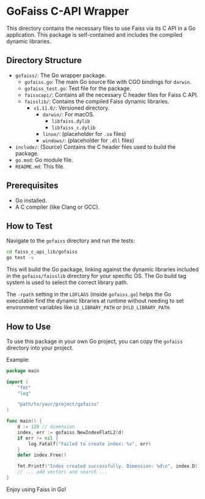 # GoFaiss C-API Wrapper

This directory contains the necessary files to use Faiss via its C API in a Go application. This package is self-contained and includes the compiled dynamic libraries.

## Directory Structure

- `gofaiss/`: The Go wrapper package.
  - `gofaiss.go`: The main Go source file with CGO bindings for `darwin`.
  - `gofaiss_test.go`: Test file for the package.
  - `faisscapi/`: Contains all the necessary C header files for Faiss C API.
  - `faisslib/`: Contains the compiled Faiss dynamic libraries.
    - `v1.11.0/`: Versioned directory.
      - `darwin/`: For macOS.
        - `libfaiss.dylib`
        - `libfaiss_c.dylib`
      - `linux/`: (placeholder for `.so` files)
      - `windows/`: (placeholder for `.dll` files)
- `include/`: (Source) Contains the C header files used to build the package.
- `go.mod`: Go module file.
- `README.md`: This file.

## Prerequisites

- Go installed.
- A C compiler (like Clang or GCC).

## How to Test

Navigate to the `gofaiss` directory and run the tests:

```bash
cd faiss_c_api_lib/gofaiss
go test -v
```

This will build the Go package, linking against the dynamic libraries included in the `gofaiss/faisslib` directory for your specific OS. The Go build tag system is used to select the correct library path.

The `-rpath` setting in the `LDFLAGS` (inside `gofaiss.go`) helps the Go executable find the dynamic libraries at runtime without needing to set environment variables like `LD_LIBRARY_PATH` or `DYLD_LIBRARY_PATH`.

## How to Use

To use this package in your own Go project, you can copy the `gofaiss` directory into your project.

Example:

```go
package main

import (
    "fmt"
    "log"

    "path/to/your/project/gofaiss"
)

func main() {
    d := 128 // dimension
    index, err := gofaiss.NewIndexFlatL2(d)
    if err != nil {
        log.Fatalf("Failed to create index: %v", err)
    }
    defer index.Free()

    fmt.Printf("Index created successfully. Dimension: %d\n", index.D())
    // ... add vectors and search ...
}
```

Enjoy using Faiss in Go! 